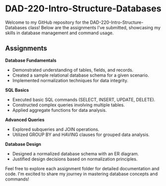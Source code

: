 # DAD-220-Intro-Structure-Databases

Welcome to my GitHub repository for the DAD-220-Intro-Structure-Databases class! Below are the assignments I've submitted, showcasing my skills in database management and command usage.

## Assignments

 **Database Fundamentals**
   - Demonstrated understanding of tables, fields, and records.
   - Created a sample relational database schema for a given scenario.
   - Implemented normalization techniques for data integrity.

 **SQL Basics**
   - Executed basic SQL commands (SELECT, INSERT, UPDATE, DELETE).
   - Constructed complex queries involving multiple tables.
   - Applied aggregate functions for data analysis.

 **Advanced Queries**
   - Explored subqueries and JOIN operations.
   - Utilized GROUP BY and HAVING clauses for grouped data analysis.

 **Database Design**
   - Designed a normalized database schema with an ER diagram.
   - Justified design decisions based on normalization principles.


Feel free to explore each assignment folder for detailed documentation and code. I'm excited to share my journey in mastering database concepts and commands!
